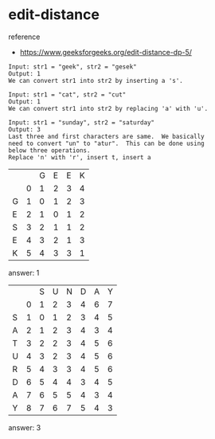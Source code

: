 # edit-distance

reference
- https://www.geeksforgeeks.org/edit-distance-dp-5/


```
Input: str1 = "geek", str2 = "gesek"
Output: 1
We can convert str1 into str2 by inserting a 's'.

Input: str1 = "cat", str2 = "cut"
Output: 1
We can convert str1 into str2 by replacing 'a' with 'u'.

Input: str1 = "sunday", str2 = "saturday"
Output: 3
Last three and first characters are same.  We basically
need to convert "un" to "atur".  This can be done using
below three operations.
Replace 'n' with 'r', insert t, insert a
```

|   |    |   |   |   |   |
|---|----|---|---|---|---|
|   |    | G | E | E | K |
|   |  0 | 1 | 2 | 3 | 4 |
| G |  1 | 0 | 1 | 2 | 3 |
| E |  2 | 1 | 0 | 1 | 2 |
| S |  3 | 2 | 1 | 1 | 2 |
| E |  4 | 3 | 2 | 1 | 3 |
| K |  5 | 4 | 3 | 3 | 1 |

answer: 1

|   |    |   |   |   |   |   |   |
|---|----|---|---|---|---|---|---|
|   |    | S | U | N | D | A | Y |
|   |  0 | 1 | 2 | 3 | 4 | 6 | 7 |
| S |  1 | 0 | 1 | 2 | 3 | 4 | 5 |
| A |  2 | 1 | 2 | 3 | 4 | 3 | 4 |
| T |  3 | 2 | 2 | 3 | 4 | 5 | 6 |
| U |  4 | 3 | 2 | 3 | 4 | 5 | 6 |
| R |  5 | 4 | 3 | 3 | 4 | 5 | 6 |
| D |  6 | 5 | 4 | 4 | 3 | 4 | 5 |
| A |  7 | 6 | 5 | 5 | 4 | 3 | 4 |
| Y |  8 | 7 | 6 | 7 | 5 | 4 | 3 |

answer: 3
